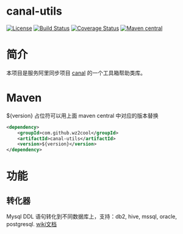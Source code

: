 canal-utils
=====================================

[![License](http://img.shields.io/:license-apache-brightgreen.svg)](http://www.apache.org/licenses/LICENSE-2.0.html)
[![Build Status](https://github.com/wz2cool/canal-utils/actions/workflows/test.yml/badge.svg?branch=master)](https://github.com/wz2cool/canal-utils/actions/workflows/test.yml)
[![Coverage Status](https://coveralls.io/repos/github/wz2cool/canal-utils/badge.svg?branch=master)](https://coveralls.io/github/wz2cool/canal-utils?branch=master)
[![Maven central](https://maven-badges.herokuapp.com/maven-central/com.github.wz2cool/canal-utils/badge.svg)](https://maven-badges.herokuapp.com/maven-central/com.github.wz2cool/canal-utils)

# 简介
本项目是服务阿里同步项目 [canal](https://github.com/alibaba/canal) 的一个工具箱帮助类库。

# Maven
${version} 占位符可以用上面 maven central 中对应的版本替换
```xml
<dependency>
    <groupId>com.github.wz2cool</groupId>
    <artifactId>canal-utils</artifactId>
    <version>${version}</version>
</dependency>
```

# 功能
## 转化器
Mysql DDL 语句转化到不同数据库上，支持：db2, hive, mssql, oracle, postgresql. [wiki文档](https://github.com/wz2cool/canal-utils/wiki/converter)
